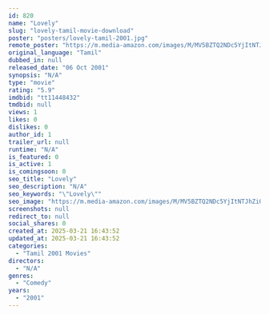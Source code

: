 ```yaml
---
id: 820
name: "Lovely"
slug: "lovely-tamil-movie-download"
poster: "posters/lovely-tamil-2001.jpg"
remote_poster: "https://m.media-amazon.com/images/M/MV5BZTQ2NDc5YjItNTJhZi00ZTk4LTlhZWItMmQ1YTY1YjQ3ZTVhXkEyXkFqcGc@._V1_SX300.jpg"
original_language: "Tamil"
dubbed_in: null
released_date: "06 Oct 2001"
synopsis: "N/A"
type: "movie"
rating: "5.9"
imdbid: "tt11448432"
tmdbid: null
views: 1
likes: 0
dislikes: 0
author_id: 1
trailer_url: null
runtime: "N/A"
is_featured: 0
is_active: 1
is_comingsoon: 0
seo_title: "Lovely"
seo_description: "N/A"
seo_keywords: "\"Lovely\""
seo_image: "https://m.media-amazon.com/images/M/MV5BZTQ2NDc5YjItNTJhZi00ZTk4LTlhZWItMmQ1YTY1YjQ3ZTVhXkEyXkFqcGc@._V1_SX300.jpg"
screenshots: null
redirect_to: null
social_shares: 0
created_at: 2025-03-21 16:43:52
updated_at: 2025-03-21 16:43:52
categories:
  - "Tamil 2001 Movies"
directors:
  - "N/A"
genres:
  - "Comedy"
years:
  - "2001"
---
```


